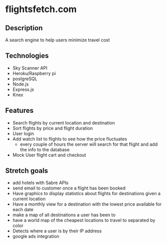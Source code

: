 # flightsfetch.com

## Description

A search engine to help users minimize travel cost

## Technologies

* Sky Scanner API
* Heroku/Raspberry pi
* postgreSQL
* Node.js
* Express.js
* Knex

## Features

* Search flights by current location and destination
* Sort flights by price and flight duration
* User login
* Add watch list to flights to see how the price fluctuates
  * every couple of hours the server will search for that flight and add the info to the database
* Mock User flight cart and checkout


## Stretch goals

* add hotels with Sabre APIs
* send email to customer once a flight has been booked
* Have graphics to display statistics about flights for destinations given a current location
* Have a monthly view for a destination with the lowest price available for each date
* make a map of all destinations a user has been to
* have a world map of the cheapest locations to travel to separated by color
* Detects where a user is by their IP address
* google ads integration
  